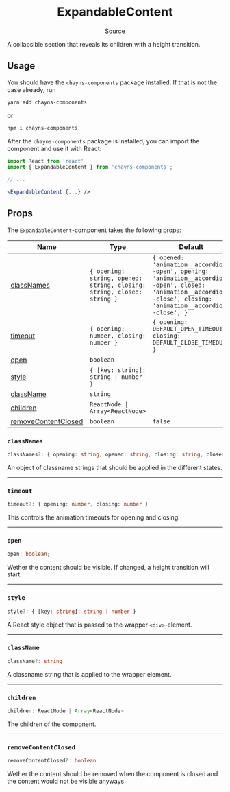<h1 align="center">ExpandableContent</h1>

<p align="center">
    <a href="/src/react-chayns-expandable_content/component/ExpandableContent.jsx">Source</a>
</p>

A collapsible section that reveals its children with a height transition.

## Usage

You should have the `chayns-components` package installed. If that is not the
case already, run

```bash
yarn add chayns-components
```

or

```bash
npm i chayns-components
```

After the `chayns-components` package is installed, you can import the component
and use it with React:

```jsx
import React from 'react'
import { ExpandableContent } from 'chayns-components';

// ...

<ExpandableContent {...} />
```

## Props

The `ExpandableContent`-component takes the following props:

| Name                                        | Type                                                                   | Default                                                                                                                                                           | Required |
| ------------------------------------------- | ---------------------------------------------------------------------- | ----------------------------------------------------------------------------------------------------------------------------------------------------------------- | :------: |
| [classNames](#classnames)                   | `{ opening: string, opened: string, closing: string, closed: string }` | `{ opened: 'animation__accordion--open', opening: 'animation__accordion--open', closed: 'animation__accordion--close', closing: 'animation__accordion--close', }` |          |
| [timeout](#timeout)                         | `{ opening: number, closing: number }`                                 | `{ opening: DEFAULT_OPEN_TIMEOUT, closing: DEFAULT_CLOSE_TIMEOUT, }`                                                                                              |          |
| [open](#open)                               | `boolean`                                                              |                                                                                                                                                                   |    ✓     |
| [style](#style)                             | `{ [key: string]: string \| number }`                                  |                                                                                                                                                                   |          |
| [className](#classname)                     | `string`                                                               |                                                                                                                                                                   |          |
| [children](#children)                       | `ReactNode \| Array<ReactNode>`                                        |                                                                                                                                                                   |    ✓     |
| [removeContentClosed](#removecontentclosed) | `boolean`                                                              | `false`                                                                                                                                                           |          |

### `classNames`

```ts
classNames?: { opening: string, opened: string, closing: string, closed: string }
```

An object of classname strings that should be applied in the different states.

---

### `timeout`

```ts
timeout?: { opening: number, closing: number }
```

This controls the animation timeouts for opening and closing.

---

### `open`

```ts
open: boolean;
```

Wether the content should be visible. If changed, a height transition will
start.

---

### `style`

```ts
style?: { [key: string]: string | number }
```

A React style object that is passed to the wrapper `<div>`-element.

---

### `className`

```ts
className?: string
```

A classname string that is applied to the wrapper element.

---

### `children`

```ts
children: ReactNode | Array<ReactNode>
```

The children of the component.

---

### `removeContentClosed`

```ts
removeContentClosed?: boolean
```

Wether the content should be removed when the component is closed and the
content would not be visible anyways.
